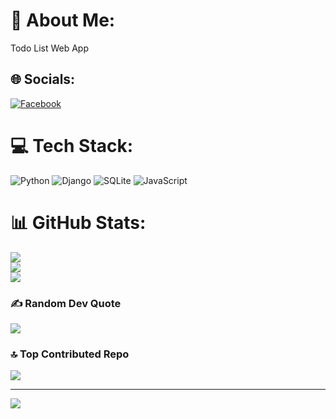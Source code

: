 # 💫 About Me:
Todo List Web App


## 🌐 Socials:
[![Facebook](https://img.shields.io/badge/Facebook-%231877F2.svg?logo=Facebook&logoColor=white)](https://facebook.com/nahian.nazeeb) 

# 💻 Tech Stack:
![Python](https://img.shields.io/badge/python-3670A0?style=for-the-badge&logo=python&logoColor=ffdd54) ![Django](https://img.shields.io/badge/django-%23092E20.svg?style=for-the-badge&logo=django&logoColor=white) ![SQLite](https://img.shields.io/badge/sqlite-%2307405e.svg?style=for-the-badge&logo=sqlite&logoColor=white) ![JavaScript](https://img.shields.io/badge/javascript-%23323330.svg?style=for-the-badge&logo=javascript&logoColor=%23F7DF1E)
# 📊 GitHub Stats:
![](https://github-readme-stats.vercel.app/api?username=NAHIAN-19&theme=dark&hide_border=false&include_all_commits=false&count_private=false)<br/>
![](https://github-readme-streak-stats.herokuapp.com/?user=NAHIAN-19&theme=dark&hide_border=false)<br/>
![](https://github-readme-stats.vercel.app/api/top-langs/?username=NAHIAN-19&theme=dark&hide_border=false&include_all_commits=false&count_private=false&layout=compact)

### ✍️ Random Dev Quote
![](https://quotes-github-readme.vercel.app/api?type=horizontal&theme=radical)

### 🔝 Top Contributed Repo
![](https://github-contributor-stats.vercel.app/api?username=NAHIAN-19&limit=5&theme=dark&combine_all_yearly_contributions=true)

---
[![](https://visitcount.itsvg.in/api?id=NAHIAN-19&icon=0&color=0)](https://visitcount.itsvg.in)

<!-- Proudly created with GPRM ( https://gprm.itsvg.in ) -->